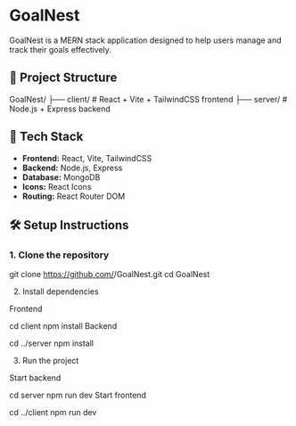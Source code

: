 # GoalNest

GoalNest is a MERN stack application designed to help users manage and track their goals effectively.

## 📂 Project Structure

GoalNest/
├── client/ # React + Vite + TailwindCSS frontend
├── server/ # Node.js + Express backend

## 🚀 Tech Stack
- **Frontend:** React, Vite, TailwindCSS
- **Backend:** Node.js, Express
- **Database:** MongoDB
- **Icons:** React Icons
- **Routing:** React Router DOM

## 🛠 Setup Instructions

### 1. Clone the repository

git clone https://github.com/<your-username>/GoalNest.git
cd GoalNest

2. Install dependencies

Frontend

cd client
npm install
Backend

cd ../server
npm install

3. Run the project

Start backend

cd server
npm run dev
Start frontend

cd ../client
npm run dev
